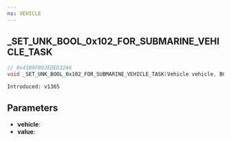 ```yaml
---
ns: VEHICLE
---
```

## _SET_UNK_BOOL_0x102_FOR_SUBMARINE_VEHICLE_TASK

```c
// 0x41B9FB92EDED32A6
void _SET_UNK_BOOL_0x102_FOR_SUBMARINE_VEHICLE_TASK(Vehicle vehicle, BOOL value);
```

```
Introduced: v1365
```

## Parameters
* **vehicle**:
* **value**:

